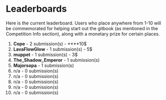 # Leaderboards

Here is the current leaderboard. Users who place anywhere from 1-10 will be commemorated for helping start out the gitbook \(as mentioned in the Competition Info section\), along with a monetary prize for certain places. 

1. **Cope** - 2 submission\(s\)  -  ****10$
2. **LavaFlowGlow** - 1 submission\(s\) - 5$
3. **muppet** - 1 submission\(s\) - 3$
4. **The\_Shadow\_Emperor** - 1 submission\(s\)
5. **Majorsopa** - 1 submission\(s\)
6. n/a - 0 submission\(s\)
7. n/a - 0 submission\(s\)
8. n/a - 0 submission\(s\)
9. n/a - 0 submission\(s\)
10. n/a - 0 submission\(s\)



